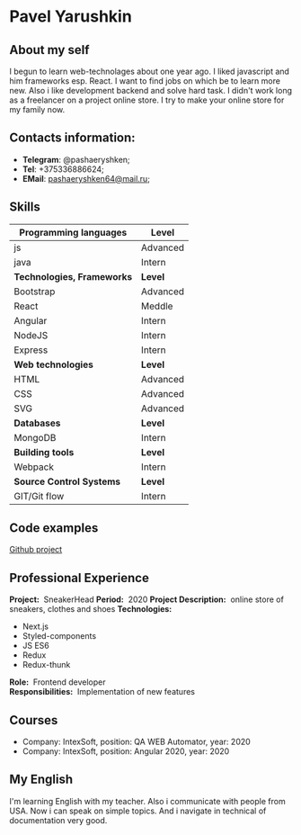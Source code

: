 # Pavel Yarushkin
## About my self

I begun to learn web-technolages about one year ago. I liked javascript and him frameworks esp. React.
  I want to find jobs on which be to learn more new. Also i like development backend and solve hard task.
  I didn't work long as a freelancer on a project online store. I try to make your online store for my family now.

## Contacts information:
  * **Telegram**: @pashaeryshken;
* **Tel**: +375336886624;
* **EMail**: pashaeryshken64@mail.ru;

## Skills

**Programming languages** | **Level**
--------------------------| ---------
  js| Advanced
java| Intern
**Technologies, Frameworks** | **Level**
Bootstrap|  Advanced
React| Meddle
Angular| Intern
NodeJS| Intern
Express| Intern
**Web technologies** | **Level**
HTML|Advanced
CSS|Advanced
SVG|Advanced
**Databases** | **Level**
MongoDB|Intern
**Building tools** | **Level**
Webpack|Intern
**Source Control Systems** | **Level**
GIT/Git flow|Intern

## Code examples

  [Github project](https://github.com/pashaeryshken/APIDebtors)

## Professional Experience
**Project:**  SneakerHead
**Period:**  2020
**Project Description:**  online store of sneakers, clothes and shoes
**Technologies:**
* Next.js
* Styled-components
* JS ES6
* Redux
* Redux-thunk

**Role:**  Frontend developer  
**Responsibilities:**   Implementation of new features

## Courses
* Company: IntexSoft, position:  QA WEB Automator, year: 2020
* Company: IntexSoft, position: Angular 2020, year: 2020

## My English
I'm learning English with my teacher. Also i communicate with people from USA. Now i can speak on simple topics. And
i navigate in technical of documentation very good.

